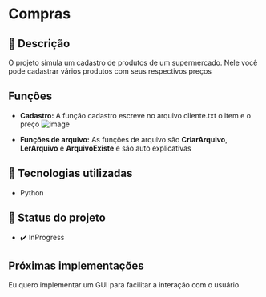 # Compras

## :memo: Descrição
O projeto simula um cadastro de produtos de um supermercado. Nele você pode cadastrar vários produtos com seus respectivos preços

## Funções
* **Cadastro:** A função cadastro escreve no arquivo cliente.txt o item e o preço
![image](https://github.com/henrique340/Compras/assets/79547136/37d20bd0-2b57-48d9-8ffe-5269139222d2)

* **Funções de arquivo:** As funções de arquivo são **CriarArquivo**, **LerArquivo** e **ArquivoExiste** e são auto explicativas
## :wrench: Tecnologias utilizadas
* Python

## :dart: Status do projeto
* :heavy_check_mark:  InProgress

## Próximas implementações
Eu quero implementar um GUI para facilitar a interação com o usuário
